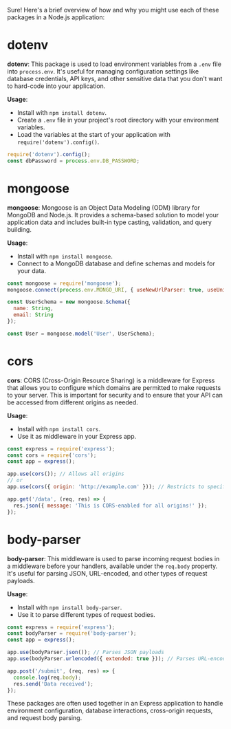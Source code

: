 Sure! Here's a brief overview of how and why you might use each of these packages in a Node.js application:

# dotenv
**dotenv**: This package is used to load environment variables from a `.env` file into `process.env`. It's useful for managing configuration settings like database credentials, API keys, and other sensitive data that you don't want to hard-code into your application. 

   **Usage**:
   - Install with `npm install dotenv`.
   - Create a `.env` file in your project's root directory with your environment variables.
   - Load the variables at the start of your application with `require('dotenv').config()`.

   ```js
   require('dotenv').config();
   const dbPassword = process.env.DB_PASSWORD;
   ```

# mongoose

 **mongoose**: Mongoose is an Object Data Modeling (ODM) library for MongoDB and Node.js. It provides a schema-based solution to model your application data and includes built-in type casting, validation, and query building.

   **Usage**:
   - Install with `npm install mongoose`.
   - Connect to a MongoDB database and define schemas and models for your data.

   ```js
   const mongoose = require('mongoose');
   mongoose.connect(process.env.MONGO_URI, { useNewUrlParser: true, useUnifiedTopology: true });

   const UserSchema = new mongoose.Schema({
     name: String,
     email: String
   });

   const User = mongoose.model('User', UserSchema);
   ```

# cors

 **cors**: CORS (Cross-Origin Resource Sharing) is a middleware for Express that allows you to configure which domains are permitted to make requests to your server. This is important for security and to ensure that your API can be accessed from different origins as needed.

   **Usage**:
   - Install with `npm install cors`.
   - Use it as middleware in your Express app.

   ```js
   const express = require('express');
   const cors = require('cors');
   const app = express();

   app.use(cors()); // Allows all origins
   // or
   app.use(cors({ origin: 'http://example.com' })); // Restricts to specific origin

   app.get('/data', (req, res) => {
     res.json({ message: 'This is CORS-enabled for all origins!' });
   });
   ```

# body-parser

**body-parser**: This middleware is used to parse incoming request bodies in a middleware before your handlers, available under the `req.body` property. It's useful for parsing JSON, URL-encoded, and other types of request payloads.

   **Usage**:
   - Install with `npm install body-parser`.
   - Use it to parse different types of request bodies.

   ```js
   const express = require('express');
   const bodyParser = require('body-parser');
   const app = express();

   app.use(bodyParser.json()); // Parses JSON payloads
   app.use(bodyParser.urlencoded({ extended: true })); // Parses URL-encoded payloads

   app.post('/submit', (req, res) => {
     console.log(req.body);
     res.send('Data received');
   });
   ```

These packages are often used together in an Express application to handle environment configuration, database interactions, cross-origin requests, and request body parsing.